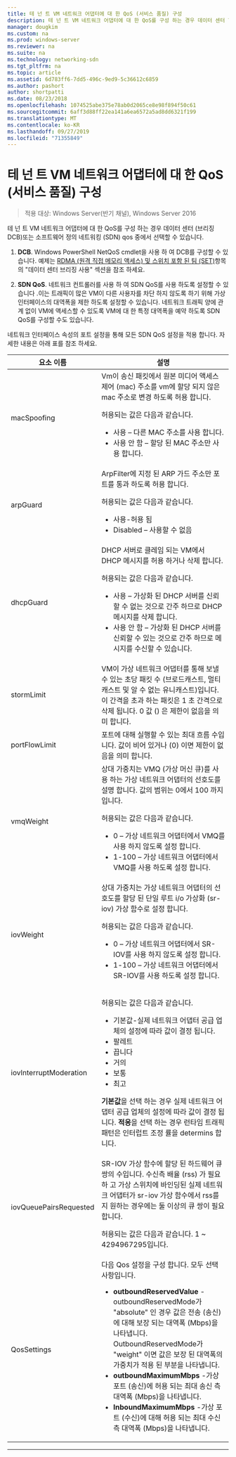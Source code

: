 ```yaml
---
title: 테 넌 트 VM 네트워크 어댑터에 대 한 QoS (서비스 품질) 구성
description: 테 넌 트 VM 네트워크 어댑터에 대 한 QoS를 구성 하는 경우 데이터 센터 \(브리징 DCB\)또는 소프트웨어 정의 네트워킹 \(SDN\) qos 중에서 선택할 수 있습니다.
manager: dougkim
ms.custom: na
ms.prod: windows-server
ms.reviewer: na
ms.suite: na
ms.technology: networking-sdn
ms.tgt_pltfrm: na
ms.topic: article
ms.assetid: 6d783ff6-7dd5-496c-9ed9-5c36612c6859
ms.author: pashort
author: shortpatti
ms.date: 08/23/2018
ms.openlocfilehash: 1074525abe375e78ab0d2065ce8e98f894f50c61
ms.sourcegitcommit: 6aff3d88ff22ea141a6ea6572a5ad8dd6321f199
ms.translationtype: MT
ms.contentlocale: ko-KR
ms.lasthandoff: 09/27/2019
ms.locfileid: "71355849"
---
```

# <a name="configure-quality-of-service-qos-for-a-tenant-vm-network-adapter"></a>테 넌 트 VM 네트워크 어댑터에 대 한 QoS (서비스 품질) 구성

>적용 대상: Windows Server(반기 채널), Windows Server 2016

테 넌 트 VM 네트워크 어댑터에 대 한 QoS를 구성 하는 경우 데이터 센터 \(브리징 DCB\)또는 소프트웨어 정의 네트워킹 \(SDN\) qos 중에서 선택할 수 있습니다.

1.  **DCB**. Windows PowerShell NetQoS cmdlet을 사용 하 여 DCB를 구성할 수 있습니다. 예제는 [RDMA (원격 직접 메모리 액세스) 및 스위치 포함 된 팀 (SET)](../../../virtualization/hyper-v-virtual-switch/RDMA-and-Switch-Embedded-Teaming.md)항목의 "데이터 센터 브리징 사용" 섹션을 참조 하세요.

2.  **SDN QoS**. 네트워크 컨트롤러를 사용 하 여 SDN QoS를 사용 하도록 설정할 수 있습니다 .이는 트래픽이 많은 VM이 다른 사용자를 차단 하지 않도록 하기 위해 가상 인터페이스의 대역폭을 제한 하도록 설정할 수 있습니다.  네트워크 트래픽 양에 관계 없이 VM에 액세스할 수 있도록 VM에 대 한 특정 대역폭을 예약 하도록 SDN QoS를 구성할 수도 있습니다.  

네트워크 인터페이스 속성의 포트 설정을 통해 모든 SDN QoS 설정을 적용 합니다. 자세한 내용은 아래 표를 참조 하세요.

|요소 이름|설명|
|------------|-----------| 
|macSpoofing| Vm이 송신 패킷에서 원본 미디어 액세스 제어 \(mac\) 주소를 vm에 할당 되지 않은 mac 주소로 변경 하도록 허용 합니다.<p>허용되는 값은 다음과 같습니다.<ul><li>사용 – 다른 MAC 주소를 사용 합니다.</li><li>사용 안 함 – 할당 된 MAC 주소만 사용 합니다.</li></ul>|
|arpGuard| ArpFilter에 지정 된 ARP 가드 주소만 포트를 통과 하도록 허용 합니다.<p>허용되는 값은 다음과 같습니다.<ul><li>사용-허용 됨</li><li>Disabled – 사용할 수 없음</li></ul>|
|dhcpGuard| DHCP 서버로 클레임 되는 VM에서 DHCP 메시지를 허용 하거나 삭제 합니다. <p>허용되는 값은 다음과 같습니다.<ul><li>사용 – 가상화 된 DHCP 서버를 신뢰할 수 없는 것으로 간주 하므로 DHCP 메시지를 삭제 합니다.</li><li>사용 안 함 – 가상화 된 DHCP 서버를 신뢰할 수 있는 것으로 간주 하므로 메시지를 수신할 수 있습니다.</li></ul>|
|stormLimit| VM이 가상 네트워크 어댑터를 통해 보낼 수 있는 초당 패킷 수 (브로드캐스트, 멀티 캐스트 및 알 수 없는 유니캐스트)입니다. 이 간격을 초과 하는 패킷은 1 초 간격으로 삭제 됩니다. 0 값 \(\) 은 제한이 없음을 의미 합니다.|
|portFlowLimit| 포트에 대해 실행할 수 있는 최대 흐름 수입니다. 값이 비어 있거나 \(0\) 이면 제한이 없음을 의미 합니다. |
|vmqWeight| 상대 가중치는 VMQ (가상 머신 큐)를 사용 하는 가상 네트워크 어댑터의 선호도를 설명 합니다. 값의 범위는 0에서 100 까지입니다.<p>허용되는 값은 다음과 같습니다.<ul><li>0 – 가상 네트워크 어댑터에서 VMQ를 사용 하지 않도록 설정 합니다.</li><li>1-100 – 가상 네트워크 어댑터에서 VMQ를 사용 하도록 설정 합니다.</li></ul>|
|iovWeight| 상대 가중치는 가상 네트워크 어댑터의 선호도를 할당 된 단일 루트 i/o 가상화 \(sr-iov\) 가상 함수로 설정 합니다. <p>허용되는 값은 다음과 같습니다.<ul><li>0 – 가상 네트워크 어댑터에서 SR-IOV를 사용 하지 않도록 설정 합니다.</li><li>1-100 – 가상 네트워크 어댑터에서 SR-IOV를 사용 하도록 설정 합니다.</li></ul>|
|iovInterruptModeration|<p>허용되는 값은 다음과 같습니다.<ul><li>기본값-실제 네트워크 어댑터 공급 업체의 설정에 따라 값이 결정 됩니다.</li><li>팔레트 </li><li>끕니다 </li><li>거의</li><li>보통</li><li>최고</li></ul><p>**기본값**을 선택 하는 경우 실제 네트워크 어댑터 공급 업체의 설정에 따라 값이 결정 됩니다.  **적응**을 선택 하는 경우 런타임 트래픽 패턴은 인터럽트 조정 률을 determins 합니다.|
|iovQueuePairsRequested| SR-IOV 가상 함수에 할당 된 하드웨어 큐 쌍의 수입니다. 수신측 배율 \(rss\) 가 필요 하 고 가상 스위치에 바인딩된 실제 네트워크 어댑터가 sr-iov 가상 함수에서 rss를 지 원하는 경우에는 둘 이상의 큐 쌍이 필요 합니다. <p>허용되는 값은 다음과 같습니다. 1 ~ 4294967295입니다.|
|QosSettings| 다음 Qos 설정을 구성 합니다. 모두 선택 사항입니다. <ul><li>**outboundReservedValue** -outboundReservedMode가 "absolute" 인 경우 값은 전송 (송신)에 대해 보장 되는 대역폭 (Mbps)을 나타냅니다. OutboundReservedMode가 "weight" 이면 값은 보장 된 대역폭의 가중치가 적용 된 부분을 나타냅니다.</li><li>**outboundMaximumMbps** -가상 포트 (송신)에 허용 되는 최대 송신 측 대역폭 (Mbps)을 나타냅니다.</li><li>**InboundMaximumMbps** -가상 포트 (수신)에 대해 허용 되는 최대 수신 측 대역폭 (Mbps)을 나타냅니다.</li></ul> |

---